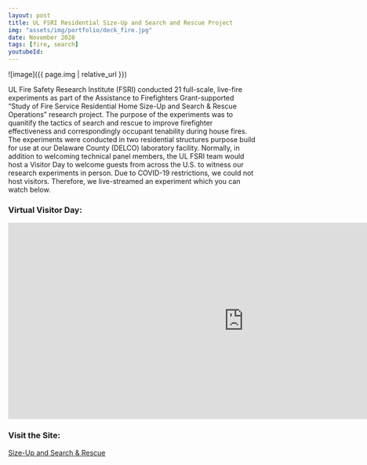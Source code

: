 ```yaml
---
layout: post
title: UL FSRI Residential Size-Up and Search and Rescue Project
img: "assets/img/portfolio/deck_fire.jpg"
date: November 2020
tags: [fire, search]
youtubeId:
---
```


![image]({{ page.img | relative_url }})

UL Fire Safety Research Institute (FSRI) conducted 21 full-scale, live-fire experiments as part of the Assistance to Firefighters Grant-supported “Study of Fire Service Residential Home Size-Up and Search & Rescue Operations” research project. The purpose of the experiments was to quanitify the tactics of search and rescue to improve firefighter effectiveness and correspondingly occupant tenability during house fires. The experiments were  conducted in two residential structures purpose build for use at our Delaware County (DELCO) laboratory facility. Normally, in addition to welcoming technical panel members, the UL FSRI team would host a Visitor Day to welcome guests from across the U.S. to witness our research experiments in person. Due to COVID-19 restrictions, we could not host visitors. Therefore, we live-streamed an experiment which you can watch below.


### Virtual Visitor Day:
<iframe width="960" height="400" src="https://www.youtube.com/embed/FflxmqW6Hjg" frameborder="0" allow="autoplay; encrypted-media" allowfullscreen></iframe>


### Visit the Site:
<a href="https://fsri.org/research/study-fire-service-residential-home-size-and-search-rescue-operations.html" target="_blank"> Size-Up and Search & Rescue </a>
